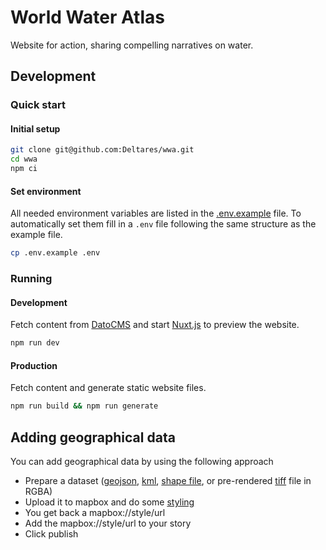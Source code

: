 # World Water Atlas
Website for action, sharing compelling narratives on water.

## Development

### Quick start
#### Initial setup
```sh
git clone git@github.com:Deltares/wwa.git
cd wwa
npm ci
```

#### Set environment
All needed environment variables are listed in the [.env.example](.env.example) file. To automatically set them fill in a `.env` file following the same structure as the example file.
```sh
cp .env.example .env
```

### Running
#### Development
Fetch content from [DatoCMS](https://datocms.com) and start [Nuxt.js](https://nuxtjs.org/) to preview the website.
```sh
npm run dev
```

#### Production
Fetch content and generate static website files.
```sh
npm run build && npm run generate
```

## Adding geographical data
You can add geographical data by using the following approach

- Prepare a dataset ([geojson](https://tools.ietf.org/html/rfc7946), [kml](https://developers.google.com/kml/documentation/kmlreference), [shape file](http://www.gdal.org/drv_shapefile.html), or pre-rendered [tiff](http://www.gdal.org/frmt_gtiff.html) file in RGBA)
- Upload it to mapbox and do some [styling](https://mapbox.com/studio/styles/)
- You get back a mapbox://style/url
- Add the mapbox://style/url to your story
- Click publish
